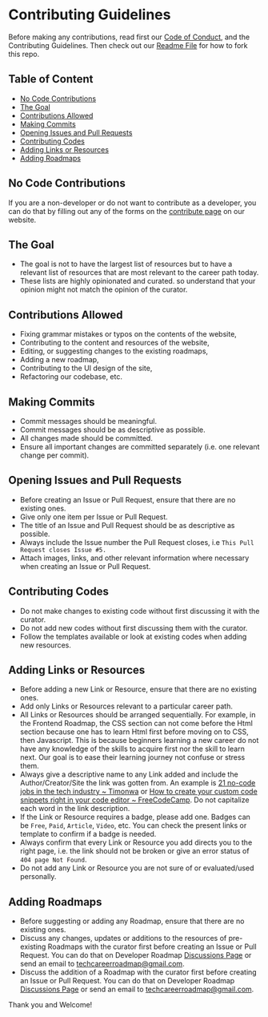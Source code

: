 # Contributing Guidelines

Before making any contributions, read first our
[Code of Conduct](https://github.com/Timonwa/techroadmap/blob/main/CODE_OF_CONDUCT.md),
and the Contributing Guidelines. Then check out our
[Readme File](https://github.com/Timonwa/techroadmap#getting-started) for how to
fork this repo.

## Table of Content

- [No Code Contributions](#no-code-contributions)
- [The Goal](#the-goal)
- [Contributions Allowed](#contributions-allowed)
- [Making Commits](#making-commits)
- [Opening Issues and Pull Requests](#opening-issues-and-pull-requests)
- [Contributing Codes](#contributing-codes)
- [Adding Links or Resources](#adding-links-or-resources)
- [Adding Roadmaps](#adding-roadmaps)

## No Code Contributions

If you are a non-developer or do not want to contribute as a developer, you can
do that by filling out any of the forms on the
[contribute page](https://www.techroadmap.xyz/contribute) on our website.

## The Goal

- The goal is not to have the largest list of resources but to have a relevant
  list of resources that are most relevant to the career path today.
- These lists are highly opinionated and curated. so understand that your
  opinion might not match the opinion of the curator.

## Contributions Allowed

- Fixing grammar mistakes or typos on the contents of the website,
- Contributing to the content and resources of the website,
- Editing, or suggesting changes to the existing roadmaps,
- Adding a new roadmap,
- Contributing to the UI design of the site,
- Refactoring our codebase, etc.

## Making Commits

- Commit messages should be meaningful.
- Commit messages should be as descriptive as possible.
- All changes made should be committed.
- Ensure all important changes are committed separately (i.e. one relevant
  change per commit).

## Opening Issues and Pull Requests

- Before creating an Issue or Pull Request, ensure that there are no existing
  ones.
- Give only one item per Issue or Pull Request.
- The title of an Issue and Pull Request should be as descriptive as possible.
- Always include the Issue number the Pull Request closes, i.e
  `This Pull Request closes Issue #5.`
- Attach images, links, and other relevant information where necessary when
  creating an Issue or Pull Request.

## Contributing Codes

- Do not make changes to existing code without first discussing it with the
  curator.
- Do not add new codes without first discussing them with the curator.
- Follow the templates available or look at existing codes when adding new
  resources.

## Adding Links or Resources

- Before adding a new Link or Resource, ensure that there are no existing ones.
- Add only Links or Resources relevant to a particular career path.
- All Links or Resources should be arranged sequentially. For example, in the
  Frontend Roadmap, the CSS section can not come before the Html section because
  one has to learn Html first before moving on to CSS, then Javascript. This is
  because beginners learning a new career do not have any knowledge of the
  skills to acquire first nor the skill to learn next. Our goal is to ease their
  learning journey not confuse or stress them.
- Always give a descriptive name to any Link added and include the
  Author/Creator/Site the link was gotten from. An example is
  [21 no-code jobs in the tech industry ~ Timonwa](https://blog.timonwa.com/you-dont-need-to-write-code-to-become-a-tech-sisbro)
  or
  [How to create your custom code snippets right in your code editor ~ FreeCodeCamp](https://www.freecodecamp.org/news/create-your-own-custom-code-snippets/).
  Do not capitalize each word in the link description.
- If the Link or Resource requires a badge, please add one. Badges can be
  `Free`, `Paid`, `Article`, `Video`, etc. You can check the present links or
  template to confirm if a badge is needed.
- Always confirm that every Link or Resource you add directs you to the right
  page, i.e. the link should not be broken or give an error status of
  `404 page Not Found`.
- Do not add any Link or Resource you are not sure of or evaluated/used
  personally.

## Adding Roadmaps

- Before suggesting or adding any Roadmap, ensure that there are no existing
  ones.
- Discuss any changes, updates or additions to the resources of pre-existing
  Roadmaps with the curator first before creating an Issue or Pull Request. You
  can do that on Developer Roadmap
  [Discussions Page](https://github.com/Timonwa/techroadmap/discussions/categories/ideas)
  or send an email to
  [techcareerroadmap@gmail.com](mailto:techcareerroadmap@gmail.com).
- Discuss the addition of a Roadmap with the curator first before creating an
  Issue or Pull Request. You can do that on Developer Roadmap
  [Discussions Page](https://github.com/Timonwa/techroadmap/discussions/categories/ideas)
  or send an email to
  [techcareerroadmap@gmail.com](mailto:techcareerroadmap@gmail.com).

Thank you and Welcome!
